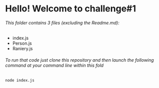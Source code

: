 # Hello! Welcome to challenge#1

###### This folder contains 3 files (excluding the Readme.md):

* index.js
* Person.js
* Raniery.js



###### To run that code just clone this repository and then launch the following command at your command line within this fold

`node index.js`



